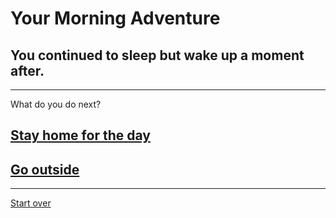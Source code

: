 # Your Morning Adventure 
## You continued to sleep but wake up a moment after. 
---
What do you do next?
## [Stay home for the day](stayhome.md)
## [Go outside](outside.md)
---
[Start over](start.md)